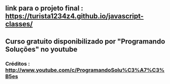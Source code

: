 ## link para o projeto final : https://turista1234z4.github.io/javascript-classes/
## Curso gratuito disponibilizado por "Programando Soluções" no youtube
### Créditos : http://www.youtube.com/c/ProgramandoSolu%C3%A7%C3%B5es
